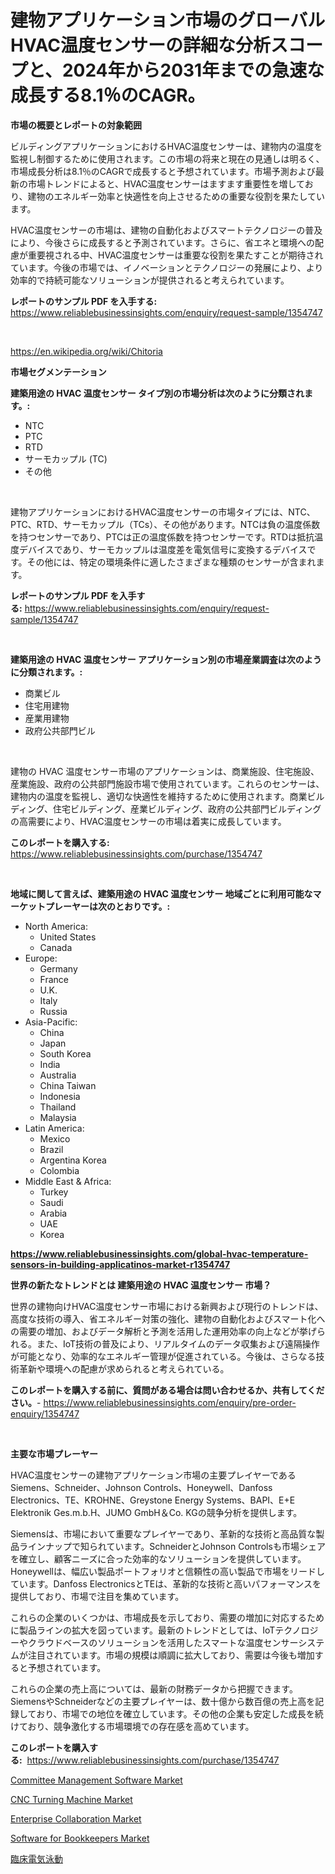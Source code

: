 <p><h1>建物アプリケーション市場のグローバルHVAC温度センサーの詳細な分析スコープと、2024年から2031年までの急速な成長する8.1％のCAGR。</h1></p><p><strong>市場の概要とレポートの対象範囲</strong></p>
<p><p>ビルディングアプリケーションにおけるHVAC温度センサーは、建物内の温度を監視し制御するために使用されます。この市場の将来と現在の見通しは明るく、市場成長分析は8.1％のCAGRで成長すると予想されています。市場予測および最新の市場トレンドによると、HVAC温度センサーはますます重要性を増しており、建物のエネルギー効率と快適性を向上させるための重要な役割を果たしています。</p><p>HVAC温度センサーの市場は、建物の自動化およびスマートテクノロジーの普及により、今後さらに成長すると予測されています。さらに、省エネと環境への配慮が重要視される中、HVAC温度センサーは重要な役割を果たすことが期待されています。今後の市場では、イノベーションとテクノロジーの発展により、より効率的で持続可能なソリューションが提供されると考えられています。</p></p>
<p><strong>レポートのサンプル PDF を入手する:</strong> <a href="https://www.reliablebusinessinsights.com/enquiry/request-sample/1354747">https://www.reliablebusinessinsights.com/enquiry/request-sample/1354747</a></p>
<p>&nbsp;</p>
<p><a href="https://en.wikipedia.org/wiki/Chitoria">https://en.wikipedia.org/wiki/Chitoria</a></p>
<p><strong>市場セグメンテーション</strong></p>
<p><strong>建築用途の HVAC 温度センサー タイプ別の市場分析は次のように分類されます。:</strong></p>
<p><ul><li>NTC</li><li>PTC</li><li>RTD</li><li>サーモカップル (TC)</li><li>その他</li></ul></p>
<p>&nbsp;</p>
<p><p>建物アプリケーションにおけるHVAC温度センサーの市場タイプには、NTC、PTC、RTD、サーモカップル（TCs）、その他があります。NTCは負の温度係数を持つセンサーであり、PTCは正の温度係数を持つセンサーです。RTDは抵抗温度デバイスであり、サーモカップルは温度差を電気信号に変換するデバイスです。その他には、特定の環境条件に適したさまざまな種類のセンサーが含まれます。</p></p>
<p><strong>レポートのサンプル PDF を入手する:</strong>&nbsp;<a href="https://www.reliablebusinessinsights.com/enquiry/request-sample/1354747">https://www.reliablebusinessinsights.com/enquiry/request-sample/1354747</a></p>
<p>&nbsp;</p>
<p><strong> 建築用途の HVAC 温度センサー アプリケーション別の市場産業調査は次のように分類されます。:</strong></p>
<p><ul><li>商業ビル</li><li>住宅用建物</li><li>産業用建物</li><li>政府公共部門ビル</li></ul></p>
<p>&nbsp;</p>
<p><p>建物の HVAC 温度センサー市場のアプリケーションは、商業施設、住宅施設、産業施設、政府の公共部門施設市場で使用されています。これらのセンサーは、建物内の温度を監視し、適切な快適性を維持するために使用されます。商業ビルディング、住宅ビルディング、産業ビルディング、政府の公共部門ビルディングの高需要により、HVAC温度センサーの市場は着実に成長しています。</p></p>
<p><strong>このレポートを購入する:</strong>&nbsp; <a href="https://www.reliablebusinessinsights.com/purchase/1354747">https://www.reliablebusinessinsights.com/purchase/1354747</a></p>
<p>&nbsp;</p>
<p><strong>地域に関して言えば、建築用途の HVAC 温度センサー 地域ごとに利用可能なマーケットプレーヤーは次のとおりです。:</strong></p>
<p><ul>
    <li>
        North America:
        <ul>
            <li>United States</li>
            <li>Canada</li>
        </ul>
    </li>
    <li>
        Europe:
        <ul>
            <li>Germany</li>
            <li>France</li>
            <li>U.K.</li>
            <li>Italy</li>
            <li>Russia</li>
        </ul>
    </li>
    <li>
        Asia-Pacific:
        <ul>
            <li>China</li>
            <li>Japan</li>
            <li>South Korea</li>
            <li>India</li>
            <li>Australia</li>
            <li>China Taiwan</li>
            <li>Indonesia</li>
            <li>Thailand</li>
            <li>Malaysia</li>
        </ul>
    </li>
    <li>
        Latin America:
        <ul>
            <li>Mexico</li>
            <li>Brazil</li>
            <li>Argentina Korea</li>
            <li>Colombia</li>
        </ul>
    </li>
    <li>
        Middle East & Africa:
        <ul>
            <li>Turkey</li>
            <li>Saudi</li>
            <li>Arabia</li>
            <li>UAE</li>
            <li>Korea</li>
        </ul>
    </li>
    </ul></p>
<p><strong><a href="https://www.reliablebusinessinsights.com/global-hvac-temperature-sensors-in-building-applicatinos-market-r1354747">https://www.reliablebusinessinsights.com/global-hvac-temperature-sensors-in-building-applicatinos-market-r1354747</a></strong>&nbsp;</p>
<p><strong>世界の新たなトレンドとは 建築用途の HVAC 温度センサー 市場？</strong></p>
<p><p>世界の建物向けHVAC温度センサー市場における新興および現行のトレンドは、高度な技術の導入、省エネルギー対策の強化、建物の自動化およびスマート化への需要の増加、およびデータ解析と予測を活用した運用効率の向上などが挙げられる。また、IoT技術の普及により、リアルタイムのデータ収集および遠隔操作が可能となり、効率的なエネルギー管理が促進されている。今後は、さらなる技術革新や環境への配慮が求められると考えられている。</p></p>
<p><strong>このレポートを購入する前に、質問がある場合は問い合わせるか、共有してください。</strong>- <a href="https://www.reliablebusinessinsights.com/enquiry/pre-order-enquiry/1354747">https://www.reliablebusinessinsights.com/enquiry/pre-order-enquiry/1354747</a></p>
<p>&nbsp;</p>
<p><strong>主要な市場プレーヤー</strong></p>
<p><p>HVAC温度センサーの建物アプリケーション市場の主要プレイヤーであるSiemens、Schneider、Johnson Controls、Honeywell、Danfoss Electronics、TE、KROHNE、Greystone Energy Systems、BAPI、E+E Elektronik Ges.m.b.H、JUMO GmbH＆Co. KGの競争分析を提供します。</p><p>Siemensは、市場において重要なプレイヤーであり、革新的な技術と高品質な製品ラインナップで知られています。SchneiderとJohnson Controlsも市場シェアを確立し、顧客ニーズに合った効率的なソリューションを提供しています。Honeywellは、幅広い製品ポートフォリオと信頼性の高い製品で市場をリードしています。Danfoss ElectronicsとTEは、革新的な技術と高いパフォーマンスを提供しており、市場で注目を集めています。</p><p>これらの企業のいくつかは、市場成長を示しており、需要の増加に対応するために製品ラインの拡大を図っています。最新のトレンドとしては、IoTテクノロジーやクラウドベースのソリューションを活用したスマートな温度センサーシステムが注目されています。市場の規模は順調に拡大しており、需要は今後も増加すると予想されています。</p><p>これらの企業の売上高については、最新の財務データから把握できます。SiemensやSchneiderなどの主要プレイヤーは、数十億から数百億の売上高を記録しており、市場での地位を確立しています。その他の企業も安定した成長を続けており、競争激化する市場環境での存在感を高めています。</p></p>
<p><strong>このレポートを購入する:</strong>&nbsp;&nbsp;<a href="https://www.reliablebusinessinsights.com/purchase/1354747">https://www.reliablebusinessinsights.com/purchase/1354747</a></p>
<p><p><a href="https://github.com/prosalinda88/Market-Research-Report-List-5/blob/main/committee-management-software-market.md">Committee Management Software Market</a></p><p><a href="https://medium.com/@michellegbleau0620/deep-dive-into-the-cnc-turning-machine-market-itstrends-market-segmentation-and-competitive-29187ac5bfcc">CNC Turning Machine Market</a></p><p><a href="https://issuu.com/reportprime-2/docs/enterprise-collaboration-market-size-2030.pptx">Enterprise Collaboration Market</a></p><p><a href="https://github.com/globismark/Market-Research-Report-List-4/blob/main/software-for-bookkeepers-market.md">Software for Bookkeepers Market</a></p><p><a href="https://medium.com/@rodhoppe07/2024%E5%B9%B4%E3%81%8B%E3%82%892031%E5%B9%B4%E3%81%BE%E3%81%A7%E3%81%AE%E6%9C%9F%E9%96%93%E3%81%AB-%E5%B8%82%E5%A0%B4%E3%82%B7%E3%82%A7%E3%82%A2%E3%81%A8%E6%88%90%E9%95%B7%E6%A9%9F%E4%BC%9A%E3%81%8C%E6%8B%A1%E5%A4%A7%E3%81%97-%E5%B8%82%E5%A0%B4%E8%A6%8F%E6%A8%A1%E3%81%AF13-8-%E3%81%AE%E5%B9%B4%E9%96%93%E6%88%90%E9%95%B7%E7%8E%87%E3%81%A7%E6%88%90%E9%95%B7%E3%81%97%E3%81%A6%E3%81%84%E3%81%BE%E3%81%99-50ec0f7cc054">臨床電気泳動</a></p></p>
